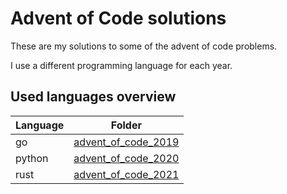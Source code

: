 # Advent of Code solutions

These are my solutions to some of the advent of code problems.

I use a different programming language for each year.

## Used languages overview

| Language | Folder |
| -------- | ------ |
| go       | [advent_of_code_2019](advent_of_code_2019) |
| python   | [advent_of_code_2020](advent_of_code_2020) |
| rust     | [advent_of_code_2021](advent_of_code_2021) |

